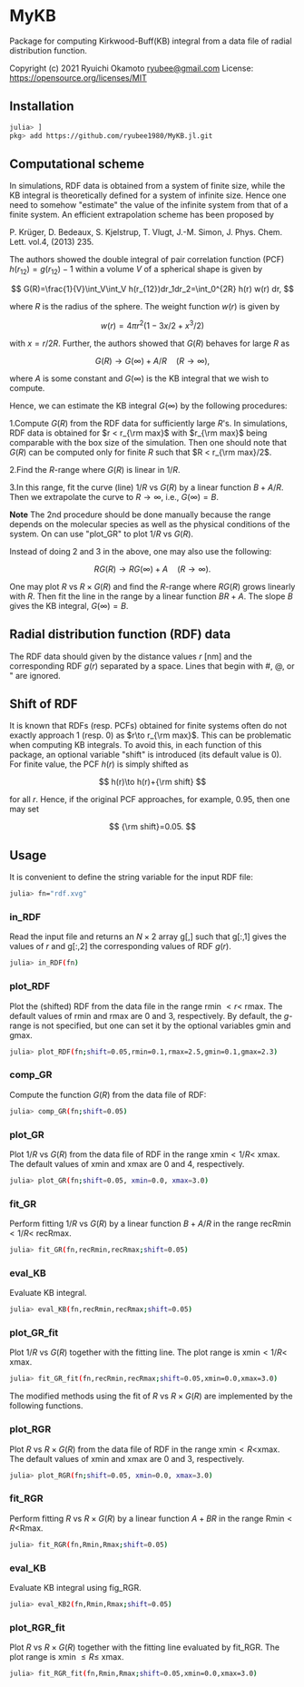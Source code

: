 # MyKB
Package for computing Kirkwood-Buff(KB) integral from a data file of radial distribution function. 

Copyright (c) 2021 Ryuichi Okamoto <ryubee@gmail.com>
License: https://opensource.org/licenses/MIT

## Installation
```sh
julia> ]
pkg> add https://github.com/ryubee1980/MyKB.jl.git
```

## Computational scheme
In simulations, RDF data is obtained from a system of finite size, while the KB integral is theoretically defined for a system of infinite size. 
Hence one need to somehow "estimate" the value of the infinite system from that of a finite system.
An efficient extrapolation scheme has been proposed by

P. Krüger, D. Bedeaux, S. Kjelstrup, T. Vlugt, J.-M. Simon, J. Phys. Chem. Lett. vol.4, (2013) 235.

The authors showed the double integral of pair correlation function (PCF) $h(r_{12})=g(r_{12})-1$ within a volume $V$ of a spherical shape is given by

$$
G(R)=\frac{1}{V}\int_V\int_V h(r_{12})dr_1dr_2=\int_0^{2R} h(r) w(r) dr,
$$

where $R$ is the radius of the sphere. The weight function $w(r)$ is given by

$$
w(r)=4\pi r^2(1-3x/2+x^3/2)
$$

with $x=r/2R$. Further, the authors showed that $G(R)$ behaves for large $R$ as

$$
G(R)\to G(\infty)+A/R \quad (R\to\infty),
$$

where $A$ is some constant and $G(\infty)$ is the KB integral that we wish to compute. 

Hence, we can estimate the KB integral $G(\infty)$ by the following procedures:

1.Compute $G(R)$ from the RDF data for sufficiently large $R$'s. In simulations, RDF data is obtained for $r < r_{\rm max}$ with $r_{\rm max}$ being comparable with the box size of the simulation. Then one should note that $G(R)$ can be computed only for finite $R$ such that $R < r_{\rm max}/2$.

2.Find the $R$-range where $G(R)$ is linear in $1/R$. 

3.In this range, fit the curve (line) $1/R$ vs $G(R)$ by a linear function $B+A/R$. Then we extrapolate the curve to $R\to \infty$, i.e., $G(\infty)=B$.

**Note**
The 2nd procedure should be done manually because the range depends on the molecular species as well as the physical conditions of the system. On can use "plot_GR" to plot $1/R$ vs $G(R)$.

Instead of doing 2 and 3 in the above, one may also use the following:

$$
RG(R)\to RG(\infty)+A \quad (R\to\infty).
$$

One may plot $R$ vs $R\times G(R)$ and find the $R$-range where $RG(R)$ grows linearly with $R$. Then fit the line in the range by a linear function $BR+A$. The slope $B$ gives the KB integral, $G(\infty)=B$.


## Radial distribution function (RDF) data
The RDF data should given by the distance values $r$ [nm] and the corresponding RDF $g(r)$ separated by a space. Lines that begin with #, @, or " are ignored.

## Shift of RDF
It is known that RDFs (resp. PCFs) obtained for finite systems often do not exactly approach $1$ (resp. $0$) as $r\to r_{\rm max}$. This can be problematic when computing KB integrals. To avoid this, in each function of this package, an optional variable "shift" is introduced (its default value is 0). For finite value, the PCF $h(r)$ is simply shifted as

$$
h(r)\to h(r)+{\rm shift}
$$

for all $r$. Hence, if the original PCF approaches, for example, $0.95$, then one may set

$$
{\rm shift}=0.05.
$$

## Usage
It is convenient to define the string variable for the input RDF file:
```sh
julia> fn="rdf.xvg"
```

### in_RDF
Read the input file and returns an $N\times 2$ array g[,] such that g[:,1] gives the values of $r$ and g[:,2] the corresponding values of RDF $g(r)$.
```sh
julia> in_RDF(fn)
```

### plot_RDF
Plot the (shifted) RDF from the data file in the range rmin $< r <$ rmax. The default values of rmin and rmax are 0 and 3, respectively.
By default, the $g$-range is not specified, but one can set it by the optional variables gmin and gmax.
```sh
julia> plot_RDF(fn;shift=0.05,rmin=0.1,rmax=2.5,gmin=0.1,gmax=2.3)
```

### comp_GR
Compute the function $G(R)$ from the data file of RDF:
```sh
julia> comp_GR(fn;shift=0.05)
```

### plot_GR
Plot $1/R$ vs $G(R)$ from the data file of RDF in the range xmin$<1/R<$ xmax. The default values of xmin and xmax are 0 and 4, respectively.
```sh
julia> plot_GR(fn;shift=0.05, xmin=0.0, xmax=3.0)
```


### fit_GR
Perform fitting $1/R$ vs $G(R)$ by a linear function $B+A/R$ in the range recRmin$<1/R<$ recRmax.
```sh
julia> fit_GR(fn,recRmin,recRmax;shift=0.05)
```

### eval_KB
Evaluate KB integral.
```sh
julia> eval_KB(fn,recRmin,recRmax;shift=0.05)
```

### plot_GR_fit
Plot $1/R$ vs $G(R)$ together with the fitting line. The plot range is xmin$<1/R<$ xmax.
```sh
julia> fit_GR_fit(fn,recRmin,recRmax;shift=0.05,xmin=0.0,xmax=3.0)
```

The modified methods using the fit of $R$ vs $R\times G(R)$ are implemented by the following functions.

### plot_RGR
Plot $R$ vs $R\times G(R)$ from the data file of RDF in the range xmin$<R<$xmax. The default values of xmin and xmax are 0 and 3, respectively.
```sh
julia> plot_RGR(fn;shift=0.05, xmin=0.0, xmax=3.0)
```

### fit_RGR
Perform fitting $R$ vs $R\times G(R)$ by a linear function $A+BR$ in the range Rmin$<R<$Rmax.
```sh
julia> fit_RGR(fn,Rmin,Rmax;shift=0.05)
```

### eval_KB
Evaluate KB integral using fig_RGR.
```sh
julia> eval_KB2(fn,Rmin,Rmax;shift=0.05)
```


### plot_RGR_fit
Plot $R$ vs $R\times G(R)$ together with the fitting line evaluated by fit_RGR. The plot range is xmin $\leq R\leq$ xmax.
```sh
julia> fit_RGR_fit(fn,Rmin,Rmax;shift=0.05,xmin=0.0,xmax=3.0)
```
